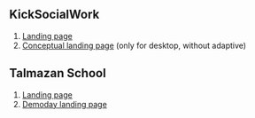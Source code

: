 
## KickSocialWork

1. [Landing page](https://teratron.github.io/talmazan/ksw/landing/)
2. [Conceptual landing page](https://teratron.github.io/talmazan/ksw/landing_skew/) (only for desktop, without adaptive)

## Talmazan School

1. [Landing page](https://teratron.github.io/talmazan/school/landing/)
2. [Demoday landing page](https://teratron.github.io/talmazan/school/landing/landing_demoday_01.html)